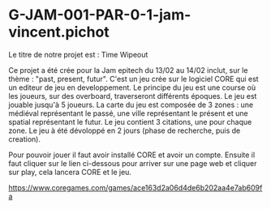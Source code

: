 # G-JAM-001-PAR-0-1-jam-vincent.pichot

Le titre de notre projet est : Time Wipeout

Ce projet a été crée pour la Jam epitech du 13/02 au 14/02 inclut, sur le thème : "past, present, futur". 
C'est un jeu crée sur le logiciel CORE qui est un editeur de jeu en developpement.
Le principe du jeu est une course où les joueurs, sur des overboard, traverseront différents époques. Le jeu est jouable jusqu'à 5 joueurs. 
La carte du jeu est composée de 3 zones : une médiéval représentant le passé, une ville représentant le présent et une spatial représentant le futur. 
Le jeu contient 3 citations, une pour chaque zone.
Le jeu à été dévoloppé en 2 jours (phase de recherche, puis  de creation).

Pour pouvoir jouer il faut avoir installé CORE et avoir un compte. Ensuite il faut cliquer sur le lien ci-dessous pour arriver sur une page web et cliquer sur play, 
cela lancera CORE et le jeu. 

https://www.coregames.com/games/ace163d2a06d4de6b202aa4e7ab609fa
